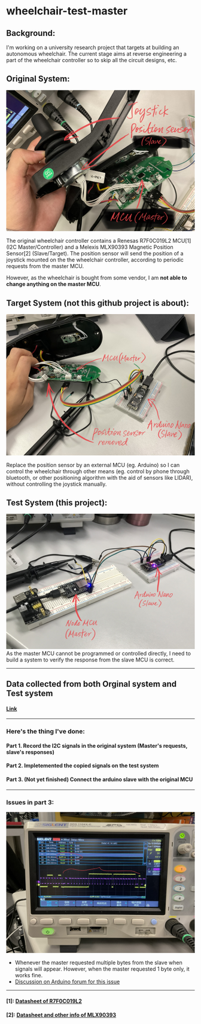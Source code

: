 # wheelchair-test-master

## Background: 
I'm working on a university research project that targets at building an autonomous wheelchair. The current stage aims at reverse engineering a part of the wheelchair controller so to skip all the circuit designs, etc.  

## Original System: 
![original system](https://github.com/johnnyhoichuen/wheelchair-master/blob/main/images/Original%20system.jpeg)

The original wheelchair controller contains a Renesas R7F0C019L2 MCU[1] (I2C Master/Controller) and a Melexis MLX90393 Magnetic Position Sensor[2] (Slave/Target). The position sensor will send the position of a joystick mounted on the the wheelchair controller, according to periodic requests from the master MCU. 

However, as the wheelchair is bought from some vendor, I am **not able to change anything on the master MCU**.

## Target System (not this github project is about): 
![target system](https://github.com/johnnyhoichuen/wheelchair-master/blob/main/images/Target%20system.jpeg)

Replace the position sensor by an external MCU (eg. Arduino) so I can control the wheelchair through other means (eg. control by phone through bluetooth, or other positioning algorithm with the aid of sensors like LIDAR), without controlling the joystick manually.

## Test System (this project): 
![test system](https://github.com/johnnyhoichuen/wheelchair-master/blob/main/images/Test%20system.jpeg)
As the master MCU cannot be programmed or controlled directly, I need to build a system to verify the response from the slave MCU is correct.

------
## Data collected from both Orginal system and Test system 

#### [Link](https://docs.google.com/spreadsheets/d/14Tjfw3A1X9E1SeXIhwHKWUtzOc3ze9VOgDJX1UsS4KU/edit?usp=sharing)

------
### Here's the thing I've done:

#### Part 1. Record the I2C signals in the original system (Master's requests, slave's responses)
#### Part 2. Impletemented the copied signals on the test system
#### Part 3. (Not yet finished) Connect the arduino slave with the original MCU

---

### Issues in part 3:

![image of weird signals](https://github.com/johnnyhoichuen/wheelchair-master/blob/main/images/Weird%20signals.jpeg)
- Whenever the master requested multiple bytes from the slave when signals will appear. However, when the master requested 1 byte only, it works fine.
- [Discussion on Arduino forum for this issue](https://forum.arduino.cc/t/i2c-slave-sending-multiple-bytes-failed/918934)

---

#### [1]: [Datasheet of R7F0C019L2](http://www.jingbei.com/product-details-pdf.aspx?url=2484)
#### [2]: [Datasheet and other info of MLX90393](https://www.melexis.com/en/product/MLX90393/Triaxis-Micropower-Magnetometer)
